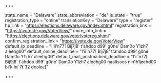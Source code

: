 +++

state_name = "Delaware"
state_abbreviation = "de"
is_state = "true"
registration_type = "online"
translationKey = "Delaware"
type = "register"
hp_link = "https://elections.delaware.gov/index.shtml"
registration_link = "https://ivote.de.gov/VoterView/"
more_info_link = "https://elections.delaware.gov/voter/votereg.shtml"
confirm_registration_link = "https://ivote.de.gov/VoterView"
default_ip_deadline = "I'ii'n77[ Bij7j8' t'ahdoo d99' g0ne' Dam0o Y1zh7 aleehg00"
default_online_deadline = "I'ii'n77[ Bij7j8' t'ahdoo d99' g0ne' Dam0o Y1zh7 aleehg00"
default_mail_postmarked_deadline = "I'ii'n77[ Bij9j8' t'ahdoo d99' g0ne' Dam0o Y1zh7 aleehg00 naaltsoos nin1h1jeehd00 bi'k'ini'7t'32 doolee["

+++
